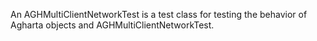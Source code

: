 An AGHMultiClientNetworkTest is a test class for testing the behavior of Agharta objects and AGHMultiClientNetworkTest.